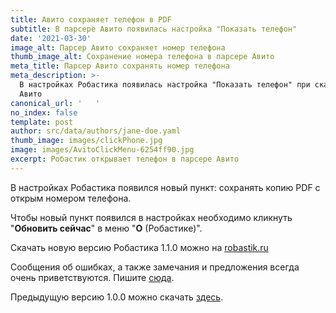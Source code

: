 ```yaml
---
title: Авито сохраняет телефон в PDF
subtitle: В парсере Авито появилась настройка "Показать телефон"
date: '2021-03-30'
image_alt: Парсер Авито сохраняет номер телефона
thumb_image_alt: Сохранение номера телефона в парсере Авито
meta_title: Парсер Авито сохранять номер телефона
meta_description: >-
  В настройках Робастика появилась настройка "Показать телефон" при скачивании с
  Авито
canonical_url: '   '
no_index: false
template: post
author: src/data/authors/jane-doe.yaml
thumb_image: images/clickPhone.jpg
image: images/AvitoClickMenu-6254ff90.jpg
excerpt: Робастик открывает телефон в парсере Авито
---
```

В настройках Робастика появился новый пункт: сохранять копию PDF с открым номером телефона.

Чтобы новый пункт появился в настройках необходимо кликнуть "**Обновить сейчас**" в меню "**О** (Робастике)".

Скачать новую версию Робастика 1.1.0 можно на [robastik.ru](robastik.ru)

Сообщения об ошибках, а также замечания и предложения всегда очень приветствуются. Пишите [сюда](https://www.notion.so/35af522f0f884c2196c9c827c6148f24).

Предыдущую версию 1.0.0 можно скачать [здесь](https://drive.google.com/drive/folders/1cokLSNFInnHOIDUydIFxrE8FDEWb2kBm).
